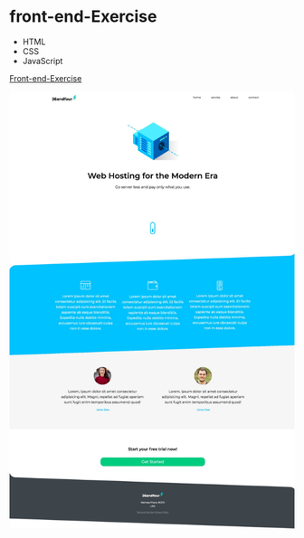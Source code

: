 # front-end-Exercise
- HTML
- CSS
- JavaScript

[Front-end-Exercise](https://sad-bartik-13563c.netlify.com)

![Front end Exercise](images/home.jpg)
